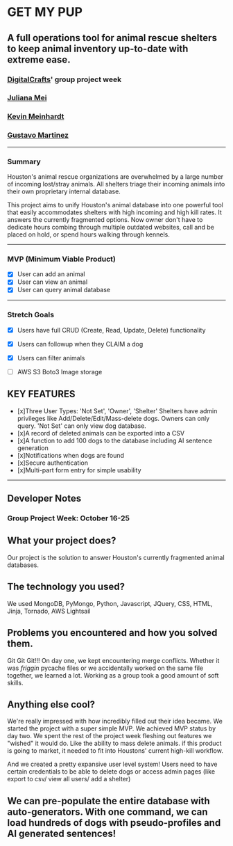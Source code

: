 # GET MY PUP
## A full operations tool for animal rescue shelters to keep animal inventory up-to-date with extreme ease.

### [DigitalCrafts](https://www.DigitalCrafts.com)' group project week

### [Juliana Mei](https://github.com/julianapeace)

### [Kevin Meinhardt](https://github.com/KevinMind)

### [Gustavo Martinez](https://github.com/gmartinez31)

---------

### Summary
Houston's animal rescue organizations are overwhelmed by a large number of incoming lost/stray animals. All shelters triage their incoming animals into their own proprietary internal database.

This project aims to unify Houston's animal database into one powerful tool that easily accommodates shelters with high incoming and high kill rates. It answers the currently fragmented options. Now owner don't have to dedicate hours combing through multiple outdated websites, call and be placed on hold, or spend hours walking through kennels.

---------

### MVP (Minimum Viable Product)
- [x] User can add an animal
- [x] User can view an animal
- [x] User can query animal database

---------

### Stretch Goals
- [x] Users have full CRUD (Create, Read, Update, Delete) functionality
- [x] Users can followup when they CLAIM a dog
- [x] Users can filter animals
- [ ] AWS S3 Boto3 Image storage



## KEY FEATURES
- [x]Three User Types: 'Not Set', 'Owner', 'Shelter'
Shelters have admin privileges like Add/Delete/Edit/Mass-delete dogs. Owners can only query. 'Not Set' can only view dog database.
- [x]A record of deleted animals can be exported into a CSV
- [x]A function to add 100 dogs to the database including AI sentence generation
- [x]Notifications when dogs are found
- [x]Secure authentication
- [x]Multi-part form entry for simple usability

--------
## Developer Notes
### Group Project Week: October 16-25

## What your project does?
Our project is the solution to answer Houston's currently fragmented animal databases.

## The technology you used?
We used MongoDB, PyMongo, Python, Javascript, JQuery, CSS, HTML, Jinja, Tornado, AWS Lightsail

## Problems you encountered and how you solved them.

Git Git Git!!! On day one, we kept encountering merge conflicts. Whether it was *friggin* pycache files or we accidentally worked on the same file together, we learned a lot. Working as a group took a good amount of soft skills.

## Anything else cool?

We're really impressed with how incredibly filled out their idea became. We started the project with a super simple MVP. We achieved MVP status by day two. We spent the rest of the project week fleshing out features we "wished" it would do. Like the ability to mass delete animals. if this product is going to market, it needed to fit into Houstons' current high-kill workflow.

And we created a pretty expansive user level system! Users need to have certain credentials to be able to delete dogs or access admin pages (like export to csv/ view all users/ add a shelter)

We can pre-populate the entire database with auto-generators. With one command, we can load hundreds of dogs with pseudo-profiles and AI generated sentences!
------
